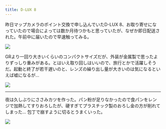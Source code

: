 ```yaml
---
title: D-LUX 8
---
```


昨日マップカメラのポイント交換で申し込んでいたD-LUX 8、お取り寄せになっていたので場合によっては数か月待つかもと思っていたが、なぜか即日配送された。午前中に届いたので早速触ってみる。

![](https://photos.old.apkas.net/medium/202503/20250316-AC200053.webp)

GRより一回り大きいくらいのコンパクトサイズだが、外装が金属製で思ったよりずっしり重みがある。とはいえ取り回しはいいので、旅行とかで活躍しそうだ。起動と終了が若干遅いのと、レンズの繰り出し量が大きいのは気になるといえば嘘になるが...

![](https://photos.old.apkas.net/medium/202503/20250316-AR500020.webp)

---

夜は久しぶりにささみカツを作った。パン粉が足りなかったので食パンをレンジで加熱してすりおろしたが、硬すぎてプラスチック製のおろし金の方が削れてしまった... 包丁で崩すように切るとうまくいった。

![](https://photos.old.apkas.net/medium/202503/20250316-D1000011.webp)

